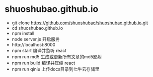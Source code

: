 # shuoshubao.github.io

* git clone https://github.com/shuoshubao/shuoshubao.github.io.git
* cd shuoshubao.github.io
* npm install
* node server.js 开启服务
* http://localhost:8000
* npm start 编译并监听 react
* npm run md5 生成或更新所有文章的md5影射
* npm run build 编译并压缩 react
* npm run qiniu 上传docs目录到七牛云存储里